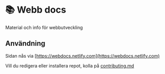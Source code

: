 # 📚 Webb docs

Material och info för webbutveckling 

## Användning
Sidan nås via [https://webdocs.netlify.com](https://webdocs.netlify.com)

Vill du redigera eller installera repot, kolla på [contributing.md](../web-docs/docs/info/contributing.md)
